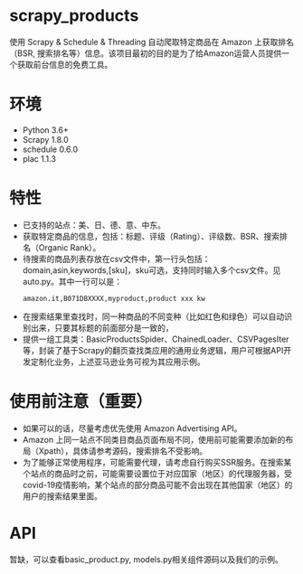 # scrapy_products

使用 Scrapy &amp; Schedule &amp; Threading 自动爬取特定商品在 Amazon 上获取排名（BSR, 搜索排名等）信息。该项目最初的目的是为了给Amazon运营人员提供一个获取前台信息的免费工具。

# 环境

- Python 3.6+
- Scrapy 1.8.0
- schedule 0.6.0
- plac 1.1.3

# 特性

- 已支持的站点：美、日、德、意、中东。
- 获取特定商品的信息，包括：标题、评级（Rating）、评级数、BSR、搜索排名（Organic Rank）。
- 待搜索的商品列表存放在csv文件中，第一行头包括：domain,asin,keywords,[sku]，sku可选，支持同时输入多个csv文件。见auto.py。其中一行可以是：
    ```
    amazon.it,B071DBXXXX,myproduct,product xxx kw
    ```
- 在搜索结果里查找时，同一种商品的不同变种（比如红色和绿色）可以自动识别出来，只要其标题的前面部分是一致的，
- 提供一组工具类：BasicProductsSpider、ChainedLoader、CSVPagesIter等，封装了基于Scrapy的翻页查找类应用的通用业务逻辑，用户可根据API开发定制化业务，上述亚马逊业务可视为其应用示例。


# 使用前注意（重要）

- 如果可以的话，尽量考虑优先使用 Amazon Advertising API。
- Amazon 上同一站点不同类目商品页面布局不同，使用前可能需要添加新的布局（Xpath），具体请参考源码，搜索排名不受影响。
- 为了能够正常使用程序，可能需要代理，请考虑自行购买SSR服务。在搜索某个站点的商品时之前，可能需要设置位于对应国家（地区）的代理服务器，受covid-19疫情影响，某个站点的部分商品可能不会出现在其他国家（地区）的用户的搜索结果里面。

# API

暂缺，可以查看basic_product.py, models.py相关组件源码以及我们的示例。
